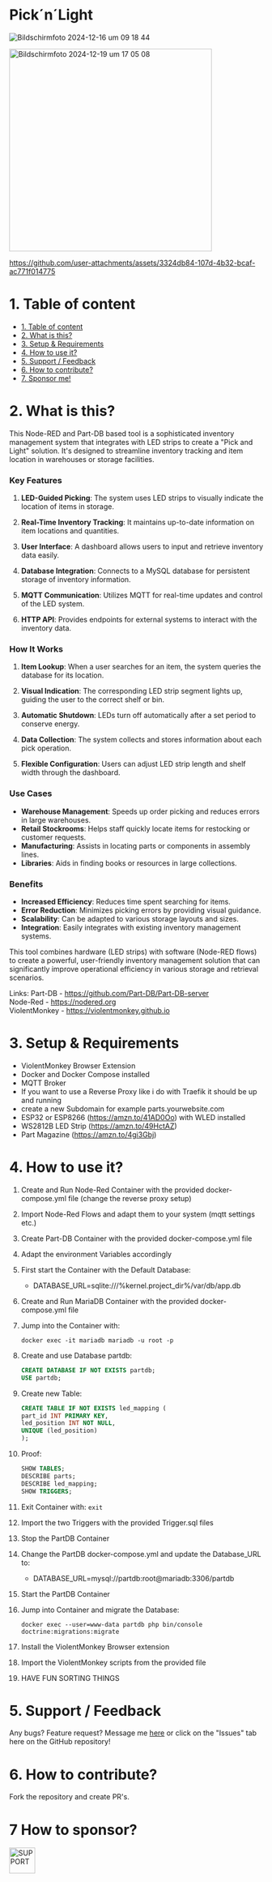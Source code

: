 # Pick´n´Light

![Bildschirmfoto 2024-12-16 um 09 18 44](https://github.com/user-attachments/assets/0564ff97-ed78-40d9-92aa-f16844954e25)

<img width="400" alt="Bildschirmfoto 2024-12-19 um 17 05 08" src="https://github.com/user-attachments/assets/733f8e33-b7e7-4d53-9e51-0aaddd43e984" />

https://github.com/user-attachments/assets/3324db84-107d-4b32-bcaf-ac771f014775


# 1. Table of content
- [1. Table of content](#1-table-of-content)
- [2. What is this?](#2-what-is-this)
- [3. Setup & Requirements](#3-setup--requirements)
- [4. How to use it?](#4-how-to-use-it)
- [5. Support / Feedback](#5-support--feedback)
- [6. How to contribute?](#6-how-to-contribute)
- [7. Sponsor me!](#7-how-to-sponsor)

# 2. What is this?

This Node-RED and Part-DB based tool is a sophisticated inventory management system that integrates with LED strips to create a "Pick and Light" solution. It's designed to streamline inventory tracking and item location in warehouses or storage facilities.

### Key Features

1. **LED-Guided Picking**: The system uses LED strips to visually indicate the location of items in storage.

2. **Real-Time Inventory Tracking**: It maintains up-to-date information on item locations and quantities.

3. **User Interface**: A dashboard allows users to input and retrieve inventory data easily.

4. **Database Integration**: Connects to a MySQL database for persistent storage of inventory information.

5. **MQTT Communication**: Utilizes MQTT for real-time updates and control of the LED system.

6. **HTTP API**: Provides endpoints for external systems to interact with the inventory data.

### How It Works

1. **Item Lookup**: When a user searches for an item, the system queries the database for its location.

2. **Visual Indication**: The corresponding LED strip segment lights up, guiding the user to the correct shelf or bin.

3. **Automatic Shutdown**: LEDs turn off automatically after a set period to conserve energy.

4. **Data Collection**: The system collects and stores information about each pick operation.

5. **Flexible Configuration**: Users can adjust LED strip length and shelf width through the dashboard.

### Use Cases

- **Warehouse Management**: Speeds up order picking and reduces errors in large warehouses.
- **Retail Stockrooms**: Helps staff quickly locate items for restocking or customer requests.
- **Manufacturing**: Assists in locating parts or components in assembly lines.
- **Libraries**: Aids in finding books or resources in large collections.

### Benefits

- **Increased Efficiency**: Reduces time spent searching for items.
- **Error Reduction**: Minimizes picking errors by providing visual guidance.
- **Scalability**: Can be adapted to various storage layouts and sizes.
- **Integration**: Easily integrates with existing inventory management systems.

This tool combines hardware (LED strips) with software (Node-RED flows) to create a powerful, user-friendly inventory management solution that can significantly improve operational efficiency in various storage and retrieval scenarios.

Links:
Part-DB - https://github.com/Part-DB/Part-DB-server  
Node-Red - https://nodered.org  
ViolentMonkey - https://violentmonkey.github.io  

# 3. Setup & Requirements
- ViolentMonkey Browser Extension
- Docker and Docker Compose installed
- MQTT Broker
- If you want to use a Reverse Proxy like i do with Traefik it should be up and running
- create a new Subdomain for example parts.yourwebsite.com
- ESP32 or ESP8266 (https://amzn.to/41AD0Oo) with WLED installed
- WS2812B LED Strip (https://amzn.to/49HctAZ)
- Part Magazine (https://amzn.to/4gi3Gbj)

# 4. How to use it?

1. Create and Run Node-Red Container with the provided docker-compose.yml file (change the reverse proxy setup)

2. Import Node-Red Flows and adapt them to your system (mqtt settings etc.)

3. Create Part-DB Container with the provided docker-compose.yml file 

4. Adapt the environment Variables accordingly

5. First start the Container with the Default Database:
   - DATABASE_URL=sqlite:///%kernel.project_dir%/var/db/app.db

6. Create and Run MariaDB Container with the provided docker-compose.yml file

7. Jump into the Container with:
   ```
   docker exec -it mariadb mariadb -u root -p
   ```

8. Create and use Database partdb:
   ```sql
   CREATE DATABASE IF NOT EXISTS partdb;
   USE partdb;
   ```

9. Create new Table:
   ```sql
   CREATE TABLE IF NOT EXISTS led_mapping (
   part_id INT PRIMARY KEY,
   led_position INT NOT NULL,
   UNIQUE (led_position)
   );
   ```

10. Proof:
    ```sql
    SHOW TABLES;
    DESCRIBE parts;
    DESCRIBE led_mapping;
    SHOW TRIGGERS;
    ```

11. Exit Container with: `exit`

12. Import the two Triggers with the provided Trigger.sql files

13. Stop the PartDB Container

14. Change the PartDB docker-compose.yml and update the Database_URL to:
    - DATABASE_URL=mysql://partdb:root@mariadb:3306/partdb

15. Start the PartDB Container

16. Jump into Container and migrate the Database:
    ```
    docker exec --user=www-data partdb php bin/console doctrine:migrations:migrate
    ```

17. Install the ViolentMonkey Browser extension

18. Import the ViolentMonkey scripts from the provided file

19. HAVE FUN SORTING THINGS



# 5. Support / Feedback
Any bugs? Feature request? Message me [here](https://github.com/bangertech) or click on the "Issues" tab here on the GitHub repository!

# 6. How to contribute?

Fork the repository and create PR's.

# 7 How to sponsor?


<a href="https://www.paypal.com/cgi-bin/webscr?cmd=_s-xclick&hosted_button_id=FD26FHKRWS3US" target="_blank"><img src="https://pics.paypal.com/00/s/N2EwMzk4NzUtOTQ4Yy00Yjc4LWIwYmUtMTA3MWExNWIzYzMz/file.PNG" alt="SUPPORT" height="51"></a>


